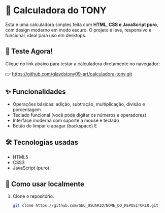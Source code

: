 # 🧮 Calculadora do TONY

Esta é uma calculadora simples feita com **HTML, CSS e JavaScript puro**, com design moderno em modo escuro. O projeto é leve, responsivo e funcional, ideal para uso em desktops.

## 🚀 Teste Agora!

Clique no link abaixo para testar a calculadora diretamente no navegador:

👉  https://github.com/glaydstony09-art/calculadora-tony.git

## ✨ Funcionalidades

- Operações básicas: adição, subtração, multiplicação, divisão e porcentagem
- Teclado funcional (você pode digitar os números e operadores)
- Interface moderna com suporte a mouse e teclado
- Botão de limpar e apagar (backspace)
E
## 🛠️ Tecnologias usadas

- HTML5
- CSS3
- JavaScript (puro)

## 📁 Como usar localmente

1. Clone o repositório:
   ```bash
   git clone https://github.com/SEU_USUARIO/NOME_DO_REPOSITORIO.git
